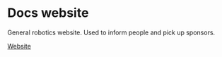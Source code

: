 # Docs website

General robotics website. Used to inform people and pick up sponsors.

[Website](http://sabercatrobotics.com/)
